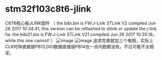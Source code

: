 # stm32f103c8t6-jlink
C8T6核心板JLINK固件
（
the bibi.bin is   FW:J-Link STLink V2 compiled Jun 26 2017 10:34:41,  this version can be reflashed to stlink or update the j-link fw.
the bibi21.bin is FW:J-Link STLink V21 compiled Jun 26 2017 10:35:16，while this one cannot!
）
![image](https://github.com/e0r/stm32f103c8t6-jlink/blob/master/pic/jlink2.JPG)
![image](https://github.com/e0r/stm32f103c8t6-jlink/blob/master/pic/link.JPG)
追求完美就加三个电阻，实际上CLK时钟直接接PB13,DIO数据直接接PB14也一点问题都没有。不过可能不太稳定。
